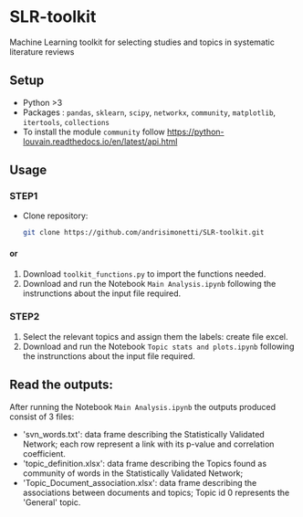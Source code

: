 # SLR-toolkit
Machine Learning toolkit for selecting studies and topics in systematic literature reviews


## Setup
- Python >3
- Packages : `pandas`, `sklearn`, `scipy`, `networkx`, `community`, `matplotlib`, `itertools`, `collections`
- To install the module `community` follow https://python-louvain.readthedocs.io/en/latest/api.html


## Usage

### STEP1
- Clone repository:
   ```bash
   git clone https://github.com/andrisimonetti/SLR-toolkit.git

#### or
1. Download `toolkit_functions.py` to import the functions needed.
2. Download and run the Notebook `Main Analysis.ipynb` following the instrunctions about the input file required.
   
### STEP2
1. Select the relevant topics and assign them the labels: create file excel.
2. Download and run the Notebook `Topic stats and plots.ipynb` following the instrunctions about the input file required.


## Read the outputs:
After running the Notebook `Main Analysis.ipynb` the outputs produced consist of 3 files: 
   - 'svn_words.txt': data frame describing the Statistically Validated Network; each row represent a link with its p-value and correlation coefficient.
   - 'topic_definition.xlsx': data frame describing the Topics found as community of words in the Statistically Validated Network;
   - 'Topic_Document_association.xlsx': data frame describing the associations between documents and topics; Topic id 0 represents the 'General'
 topic.

